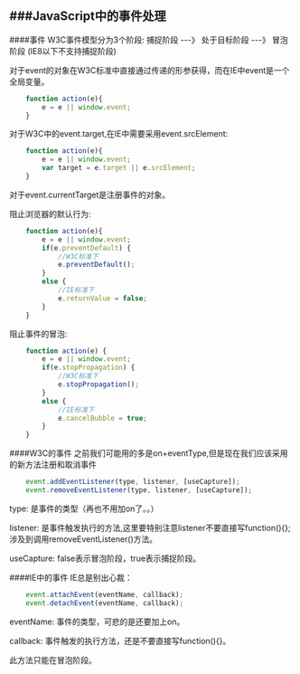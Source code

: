 ###JavaScript中的事件处理
------------------------------------

####事件
  W3C事件模型分为3个阶段: 捕捉阶段 ---》 处于目标阶段 ---》 冒泡阶段
  (IE8以下不支持捕捉阶段)

  对于event的对象在W3C标准中直接通过传递的形参获得，而在IE中event是一个全局变量。

```js
	function action(e){
		e = e || window.event;
	}
```  
  
  对于W3C中的event.target,在IE中需要采用event.srcElement:

```js
	function action(e){
		e = e || window.event;
		var target = e.target || e.srcElement;
	}
```  

  对于event.currentTarget是注册事件的对象。

  阻止浏览器的默认行为:

```js
	function action(e){
		e = e || window.event;
		if(e.preventDefault) {
			//W3C标准下
			e.preventDefault();
		}
		else {
			//IE标准下
			e.returnValue = false;
		}
	}
```  

  阻止事件的冒泡:

```js
	function action(e) {
		e = e || window.event;
		if(e.stopPropagation) {
			//W3C标准下
			e.stopPropagation();
		}
		else {
			//IE标准下
			e.cancelBubble = true;
		}
	}
```  

####W3C的事件
  之前我们可能用的多是on+eventType,但是现在我们应该采用的新方法注册和取消事件

```js
	event.addEventListener(type, listener, [useCapture]);
	event.removeEventListener(type, listener, [useCapture]);
```

  type: 是事件的类型（再也不用加on了。。）

  listener: 是事件触发执行的方法,这里要特别注意listener不要直接写function(){};涉及到调用removeEventListener()方法。

  useCapture: false表示冒泡阶段，true表示捕捉阶段。

####IE中的事件
  IE总是别出心裁：
```js
	event.attachEvent(eventName, callback);
	event.detachEvent(eventName, callback);
```

  eventName: 事件的类型，可悲的是还要加上on。

  callback: 事件触发的执行方法，还是不要直接写function(){}。

  此方法只能在冒泡阶段。




